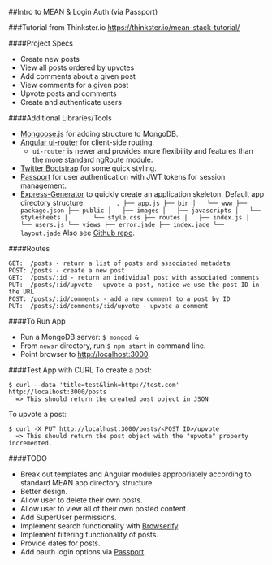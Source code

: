 ##Intro to MEAN & Login Auth (via Passport)

###Tutorial from Thinkster.io
https://thinkster.io/mean-stack-tutorial/

####Project Specs
* Create new posts
* View all posts ordered by upvotes
* Add comments about a given post
* View comments for a given post
* Upvote posts and comments
* Create and authenticate users

####Additional Libraries/Tools
* [Mongoose.js](http://mongoosejs.com/) for adding structure to MongoDB.
* [Angular ui-router](https://github.com/angular-ui/ui-router) for client-side routing.
    - `ui-router` is newer and provides more flexibility and features than the more standard ngRoute module.
* [Twitter Bootstrap](http://getbootstrap.com/) for some quick styling.
* [Passport](http://passportjs.org/) for user authentication with JWT tokens for session management.
* [Express-Generator](http://expressjs.com/starter/generator.html) to quickly create an application skeleton.
    Default app directory structure:
        ```        
        .
        ├── app.js
        ├── bin
        │   └── www
        ├── package.json
        ├── public
        │   ├── images
        │   ├── javascripts
        │   └── stylesheets
        │       └── style.css
        ├── routes
        │   ├── index.js
        │   └── users.js
        └── views
            ├── error.jade
            ├── index.jade
            └── layout.jade
        ```
    Also see [Github repo](https://github.com/expressjs/generator).

####Routes
```
GET:  /posts - return a list of posts and associated metadata
POST: /posts - create a new post
GET:  /posts/:id - return an individual post with associated comments
PUT:  /posts/:id/upvote - upvote a post, notice we use the post ID in the URL
POST: /posts/:id/comments - add a new comment to a post by ID
PUT:  /posts/:id/comments/:id/upvote - upvote a comment
```

####To Run App
* Run a MongoDB server: `$ mongod &`
* From `newsr` directory, run `$ npm start` in command line.
* Point browser to [http://localhost:3000](http://localhost:3000).

####Test App with CURL
To create a post:
```
$ curl --data 'title=test&link=http://test.com' http://localhost:3000/posts
  => This should return the created post object in JSON
```

To upvote a post:
```
$ curl -X PUT http://localhost:3000/posts/<POST ID>/upvote
  => This should return the post object with the "upvote" property incremented.
```

####TODO
* Break out templates and Angular modules appropriately according to standard MEAN app directory structure.
* Better design.
* Allow user to delete their own posts.
* Allow user to view all of their own posted content.
* Add SuperUser permissions.
* Implement search functionality with [Browserify](http://blog.npmjs.org/post/114584444410/using-angulars-new-improved-browserify-support).
* Implement filtering functionality of posts.
* Provide dates for posts.
* Add oauth login options via [Passport](http://passportjs.org/guide/providers/).
